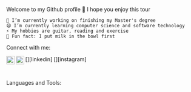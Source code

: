 Welcome to my Github profile 👋
I hope you enjoy this tour

    🔭 I’m currently working on finishing my Master's degree
    😄 I’m currently learning computer science and software technology
    ⚡ My hobbies are guitar, reading and exercise
    🤔 Fun fact: I put milk in the bowl first

Connect with me:


[<img align="left" alt="MarkoIvancic | LinkedIn" width="22px" src="https://cdn.jsdelivr.net/npm/simple-icons@v3/icons/linkedin.svg" />][linkedin]
[<img align="left" alt="MarkoIvancic | Instagram" width="22px" src="https://cdn.jsdelivr.net/npm/simple-icons@v3/icons/instagram.svg" />][instagram]

<br />


Languages and Tools:
